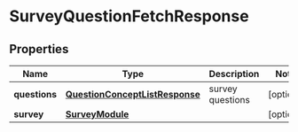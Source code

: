 
# SurveyQuestionFetchResponse

## Properties
Name | Type | Description | Notes
------------ | ------------- | ------------- | -------------
**questions** | [**QuestionConceptListResponse**](QuestionConceptListResponse.md) | survey questions |  [optional]
**survey** | [**SurveyModule**](SurveyModule.md) |  |  [optional]



